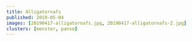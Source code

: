 ```yaml
---
title: Alligatornafs
published: 2019-05-04
images: [20190417-alligatornafs.jpg, 20190417-alligatornafs-2.jpg]
clusters: [monster, panse]
---
```

